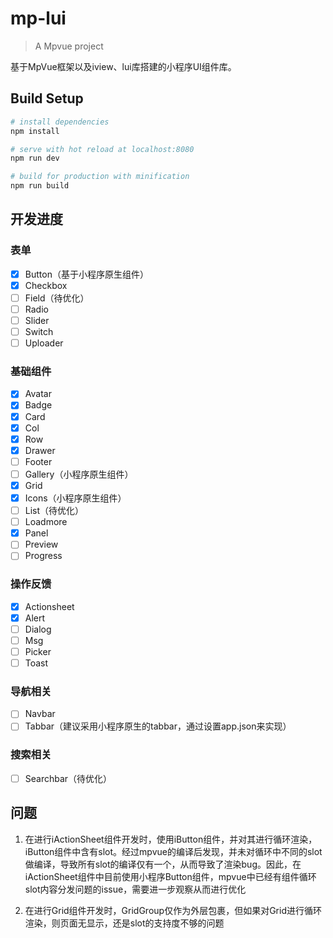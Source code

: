 # mp-lui

> A Mpvue project

基于MpVue框架以及iview、lui库搭建的小程序UI组件库。

## Build Setup

``` bash
# install dependencies
npm install

# serve with hot reload at localhost:8080
npm run dev

# build for production with minification
npm run build
```

## 开发进度

### 表单
- [x] Button（基于小程序原生组件）
- [x] Checkbox
- [ ] Field（待优化）
- [ ] Radio
- [ ] Slider
- [ ] Switch
- [ ] Uploader

### 基础组件
- [x] Avatar
- [x] Badge
- [x] Card
- [x] Col
- [x] Row
- [x] Drawer
- [ ] Footer
- [ ] Gallery（小程序原生组件）
- [x] Grid
- [x] Icons（小程序原生组件）
- [ ] List（待优化）
- [ ] Loadmore
- [x] Panel
- [ ] Preview
- [ ] Progress

### 操作反馈
- [x] Actionsheet
- [x] Alert
- [ ] Dialog
- [ ] Msg
- [ ] Picker
- [ ] Toast

### 导航相关
- [ ] Navbar
- [ ] Tabbar（建议采用小程序原生的tabbar，通过设置app.json来实现）

### 搜索相关
- [ ] Searchbar（待优化）



## 问题

1. 在进行iActionSheet组件开发时，使用iButton组件，并对其进行循环渲染，iButton组件中含有slot。经过mpvue的编译后发现，并未对循环中不同的slot做编译，导致所有slot的编译仅有一个，从而导致了渲染bug。因此，在iActionSheet组件中目前使用小程序Button组件，mpvue中已经有组件循环 slot内容分发问题的issue，需要进一步观察从而进行优化

2. 在进行Grid组件开发时，GridGroup仅作为外层包裹，但如果对Grid进行循环渲染，则页面无显示，还是slot的支持度不够的问题